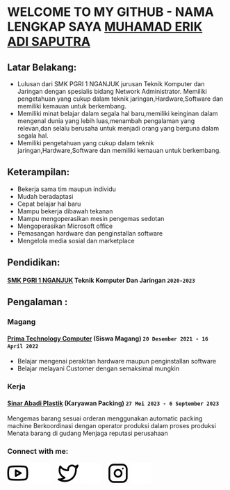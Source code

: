 # WELCOME TO MY GITHUB - NAMA LENGKAP SAYA [MUHAMAD ERIK ADI SAPUTRA](https://instagram.com/erikkwp_?igshid=OTk0YzhjMDVlZA==) 
## Latar Belakang:
- Lulusan dari SMK PGRI 1 NGANJUK jurusan Teknik Komputer dan Jaringan
dengan spesialis bidang Network Administrator.
Memiliki pengetahuan yang cukup dalam teknik jaringan,Hardware,Software
dan memiliki kemauan untuk berkembang.
- Memiliki minat belajar dalam segala hal baru,memiliki keinginan dalam
mengenal dunia yang lebih luas,menambah pengalaman yang relevan,dan
selalu berusaha untuk menjadi orang yang berguna dalam segala hal.
- Memiliki pengetahuan yang cukup dalam teknik jaringan,Hardware,Software
dan memiliki kemauan untuk berkembang.

## Keterampilan:
- Bekerja sama tim maupun individu
- Mudah beradaptasi
- Cepat belajar hal baru
- Mampu bekerja dibawah tekanan
- Mampu mengoperasikan mesin pengemas sedotan
- Mengoperasikan Microsoft office
- Pemasangan hardware dan penginstallan software
- Mengelola media sosial dan marketplace

## Pendidikan:

#### [SMK PGRI 1 NGANJUK](https://www.smkpgri1-nganjuk.sch.id/) Teknik Komputer Dan Jaringan `2020-2023`

## Pengalaman :
### Magang
#### [Prima Technology Computer](https://maps.app.goo.gl/5T37M2dSziFrJFK78) (Siswa Magang) `20 Desember 2021 - 16 April 2022`
   - Belajar mengenai perakitan hardware maupun penginstallan software 
   - Belajar melayani Customer dengan semaksimal mungkin
### Kerja
#### [Sinar Abadi Plastik](https://maps.app.goo.gl/ZCy6y3jZPENG7o8h8) (Karyawan Packing) `27 Mei 2023 - 6 September 2023`
Mengemas barang sesuai orderan menggunakan automatic packing machine
Berkoordinasi dengan operator produksi dalam proses produksi
Menata barang di gudang
Menjaga reputasi perusahaan

### Connect with me:

[![website](./youtube-light.svg)](https://youtube.com/@ErikWP-yb3gs#gh-light-mode-only)
[![website](./youtube-dark.svg)](https://youtube.com/@ErikWP-yb3gs#gh-dark-mode-only)
&nbsp;&nbsp;
[![website](./twitter-light.svg)](https://twitter.com/erikkwp_#gh-light-mode-only)
[![website](./twitter-dark.svg)](https://twitter.com/erikkwp_#gh-dark-mode-only)
&nbsp;&nbsp;
[![website](./instagram-light.svg)](https://instagram.com/erikkwp_#gh-light-mode-only)
[![website](./instagram-dark.svg)](https://instagram.com/erikkwp_#gh-dark-mode-only)



[webdev]: https://github.com/MuhamadErik
